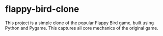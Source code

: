 # flappy-bird-clone
This project is a simple clone of the popular Flappy Bird game, built using Python and Pygame. This captures all core mechanics of the original game.
